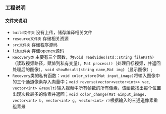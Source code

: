### 工程说明

#### 文件夹说明
+ ```build文件夹``` 没有上传，储存编译相关文件
+ ```resource文件夹``` 存储相关资源
+ ```src文件夹``` 存储程序源码
+ ```lib文件夹``` 存储opencv源码
+ ```Recovery类``` 主要有三个函数，为```void readVideo(std::string filePath)```（读取视频路径，赋值到私有变量），```Mat process()```（处理目标视频，并返回处理后的图像），```void showResult(string name,Mat img)```（显示图像）;
+ ```Recovery```类的私有函数：```void color_store(Mat input_image)```将输入图像中的三个通道像素存入向量中；```void reverse(vector<vector<int>> vec, vector<int> &result)```输入视频中所有帧数的所有像素，该函数找出每个位置出现次数最多的像素并返回；```void color_change(Mat &input_image, vector<int> b, vector<int> g, vector<int> r)```根据输入的三通道像素重组背景